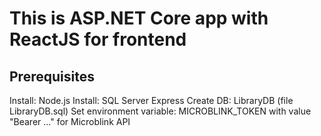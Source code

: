 # This is ASP.NET Core app with ReactJS for frontend

## Prerequisites
Install: Node.js
Install: SQL Server Express
Create DB: LibraryDB (file LibraryDB.sql)
Set environment variable: MICROBLINK_TOKEN with value "Bearer ..." for Microblink API


